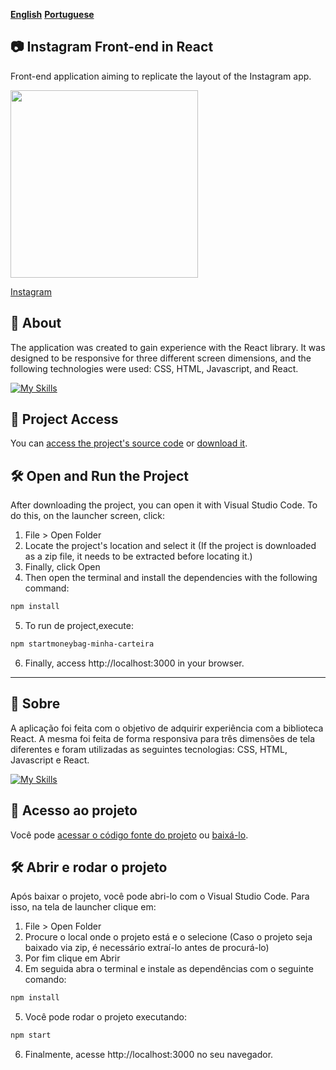 [**English**](#camera-instagram-front-end-in-react)
[**Portuguese**](#-sobre)

## :camera: Instagram Front-end in React

<p>Front-end application aiming to replicate the layout of the Instagram app.</p>

<img src=public/imagens/instagram_react.gif width="300" />

[Instagram](https://instagram-frontend-react.vercel.app/)

## 📝 About

<p>The application was created to gain experience with the React library. It was designed to be responsive for three different screen dimensions, and the following technologies were used: CSS, HTML, Javascript, and React.</p>

[![My Skills](https://skills.thijs.gg/icons?i=html,css,javascript,react&theme=light)](https://skills.thijs.gg)

## 📁 Project Access

You can [access the project's source code](https://github.com/ccarlaa/instagram-frontend-react) or [download it](https://github.com/ccarlaa/instagram-frontend-react/archive/refs/heads/main.zip).

## 🛠️ Open and Run the Project

After downloading the project, you can open it with Visual Studio Code. To do this, on the launcher screen, click:

1. File > Open Folder
2. Locate the project's location and select it (If the project is downloaded as a zip file, it needs to be extracted before locating it.)
3. Finally, click Open
4. Then open the terminal and install the dependencies with the following command:

```bash
npm install 
```
5. To run de project,execute:

```bash
npm startmoneybag-minha-carteira
``` 

6. Finally, access http://localhost:3000 in your browser.

***
## 📝 Sobre

<p>A aplicação foi feita com o objetivo de adquirir experiência com a biblioteca React. A mesma foi feita de forma responsiva para três dimensões de tela diferentes e foram utilizadas as seguintes tecnologias: CSS, HTML, Javascript e React.</p>

[![My Skills](https://skills.thijs.gg/icons?i=html,css,javascript,react&theme=light)](https://skills.thijs.gg)

## 📁 Acesso ao projeto

Você pode [acessar o código fonte do projeto](https://github.com/ccarlaa/instagram-frontend-react) ou [baixá-lo](https://github.com/ccarlaa/instagram-frontend-react/archive/refs/heads/main.zip).

## 🛠️ Abrir e rodar o projeto

Após baixar o projeto, você pode abri-lo com o Visual Studio Code. Para isso, na tela de launcher clique em:

1. File > Open Folder
2. Procure o local onde o projeto está e o selecione (Caso o projeto seja baixado via zip, é necessário extraí-lo antes de procurá-lo)
3. Por fim clique em Abrir
4. Em seguida abra o terminal e instale as dependências com o seguinte comando:

```bash
npm install 
```

5. Você  pode rodar o projeto executando:

```bash
npm start
```
6. Finalmente, acesse http://localhost:3000 no seu navegador.
